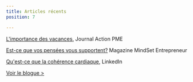 ```yaml
---
title: Articles récents
position: 7

---
```

[L'importance des vacances](https://journalactionpme.com/2020/06/pourquoi-prendre-des-vacances-est-il-plus-important-quon-le-pense-un-cas-vecu/?mc_cid=c88e42d3e9&mc_eid=76a324a72b), Journal Action PME

[Est-ce que vos pensées vous supportent?](https://mindset-entrepreneur.com/est-ce-que-vos-pensees-vous-supportent/?fbclid=IwAR00bLPIKKzwe1cd4kdeIT-uriQzxDfG_RR9dD-dhQSReQu-Mjo5RkKqp5w) Magazine MindSet Entrepreneur

[Qu'est-ce que la cohérence cardiaque](http://bit.ly/Def_CoherenceCardiaque), LinkedIn

<a href="/blogue">Voir le blogue ></a>